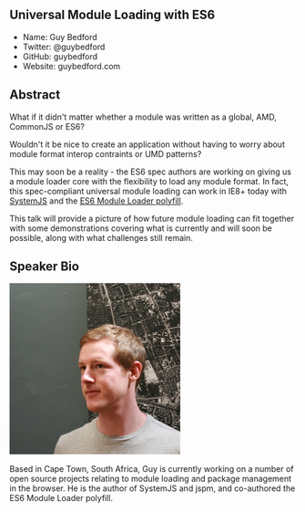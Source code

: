Universal Module Loading with ES6
---

* Name: Guy Bedford
* Twitter: @guybedford
* GitHub: guybedford
* Website: guybedford.com

Abstract
---

What if it didn't matter whether a module was written as a global, AMD, CommonJS or ES6?

Wouldn't it be nice to create an application without having to worry about module format interop contraints or UMD patterns?

This may soon be a reality - the ES6 spec authors are working on giving us a module loader core with 
the flexibility to load any module format. In fact, this spec-compliant universal module loading can work in IE8+ today with 
[SystemJS](https://github.com/systemjs/systemjs) and the [ES6 Module Loader polyfill](https://github.com/ModuleLoader/es6-module-loader).

This talk will provide a picture of how future module loading can fit together with some demonstrations
covering what is currently and will soon be possible, along with what challenges still remain.

Speaker Bio
---

![guybedford](../images/guybedford.jpg)

Based in Cape Town, South Africa, Guy is currently working on a number of open source projects relating to 
module loading and package management in the browser. He is the author of SystemJS and jspm, 
and co-authored the ES6 Module Loader polyfill. 
